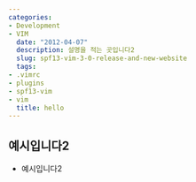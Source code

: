 ```yaml
---
categories:
- Development
- VIM
  date: "2012-04-07"
  description: 설명을 적는 곳입니다2
  slug: spf13-vim-3-0-release-and-new-website
  tags:
- .vimrc
- plugins
- spf13-vim
- vim
  title: hello
---
```


## 예시입니다2
- 예시입니다2
